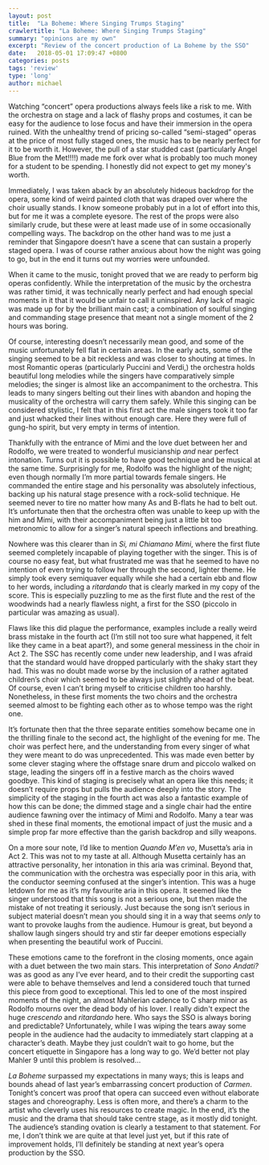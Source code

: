 ```yaml
---
layout: post
title:  "La Boheme: Where Singing Trumps Staging"
crawlertitle: "La Boheme: Where Singing Trumps Staging"
summary: "opinions are my own"
excerpt: "Review of the concert production of La Boheme by the SSO"
date:   2018-05-01 17:09:47 +0800
categories: posts
tags: 'review'
type: 'long'
author: michael
---
```

Watching “concert” opera productions always feels like a risk to me. With the orchestra on stage and a lack of flashy props and costumes, it can be easy for the audience to lose focus and have their immersion in the opera ruined. With the unhealthy trend of pricing so-called “semi-staged” operas at the price of most fully staged ones, the music has to be nearly perfect for it to be worth it. However, the pull of a star studded cast (particularly Angel Blue from the Met!!!!) made me fork over what is probably too much money for a student to be spending. I honestly did not expect to get my money's worth.

Immediately, I was taken aback by an absolutely hideous backdrop for the opera, some kind of weird painted cloth that was draped over where the choir usually stands. I know someone probably put in a lot of effort into this, but for me it was a complete eyesore. The rest of the props were also similarly crude, but these were at least made use of in some occasionally compelling ways. The backdrop on the other hand was to me just a reminder that Singapore doesn’t have a scene that can sustain a properly staged opera. I was of course rather anxious about how the night was going to go, but in the end it turns out my worries were unfounded.

When it came to the music, tonight proved that we are ready to perform big operas confidently. While the interpretation of the music by the orchestra was rather timid, it was technically nearly perfect and had enough special moments in it that it would be unfair to call it uninspired. Any lack of magic was made up for by the brilliant main cast; a combination of soulful singing and commanding stage presence that meant not a single moment of the 2 hours was boring.

Of course, interesting doesn’t necessarily mean good, and some of the music unfortunately fell flat in certain areas. In the early acts, some of the singing seemed to be a bit reckless and was closer to shouting at times. In most Romantic operas (particularly Puccini and Verdi,) the orchestra holds beautiful long melodies while the singers have comparatively simple melodies; the singer is almost like an accompaniment to the orchestra. This leads to many singers belting out their lines with abandon and hoping the musicality of the orchestra will carry them safely. While this singing can be considered stylistic, I felt that in this first act the male singers took it too far and just whacked their lines without enough care. Here they were full of gung-ho spirit, but very empty in terms of intention.

Thankfully with the entrance of Mimi and the love duet between her and Rodolfo, we were treated to wonderful musicianship <i>and</i> near perfect intonation. Turns out it is possible to have good technique and be musical at the same time. Surprisingly for me, Rodolfo was the highlight of the night; even though normally I’m more partial towards female singers. He commanded the entire stage and his personality was absolutely infectious, backing up his natural stage presence with a rock-solid technique. He seemed never to tire no matter how many As and B-flats he had to belt out. It’s unfortunate then that the orchestra often was unable to keep up with the him and Mimi, with their accompaniment being just a little bit too metronomic to allow for a singer’s natural speech inflections and breathing.

Nowhere was this clearer than in <i>Si, mi Chiamano Mimi</i>, where the first flute seemed completely incapable of playing together with the singer. This is of course no easy feat, but what frustrated me was that he seemed to have no intention of even trying to follow her through the second, lighter theme. He simply took every semiquaver equally while she had a certain ebb and flow to her words, including a <i>ritardando</i> that is clearly marked in my copy of the score. This is especially puzzling to me as the first flute and the rest of the woodwinds had a nearly flawless night, a first for the SSO (piccolo in particular was amazing as usual).

Flaws like this did plague the performance, examples include a really weird brass mistake in the fourth act (I’m still not too sure what happened, it felt like they came in a beat apart?), and some general messiness in the choir in Act 2. The SSC has recently come under new leadership, and I was afraid that the standard would have dropped particularly with the shaky start they had. This was no doubt made worse by the inclusion of a rather agitated children’s choir which seemed to be always just slightly ahead of the beat. Of course, even I can’t bring myself to criticise children too harshly. Nonetheless, in these first moments the two choirs and the orchestra seemed almost to be fighting each other as to whose tempo was the right one.

It’s fortunate then that the three separate entities somehow became one in the thrilling finale to the second act, the highlight of the evening for me. The choir was perfect here, and the understanding from every singer of what they were meant to do was unprecedented. This was made even better by some clever staging where the offstage snare drum and piccolo walked on stage, leading the singers off in a festive march as the choirs waved goodbye. This kind of staging is precisely what an opera like this needs; it doesn’t require props but pulls the audience deeply into the story. The simplicity of the staging in the fourth act was also a fantastic example of how this can be done; the dimmed stage and a single chair had the entire audience fawning over the intimacy of Mimi and Rodolfo. Many a tear was shed in these final moments, the emotional impact of just the music and a simple prop far more effective than the garish backdrop and silly weapons.

On a more sour note, I’d like to mention <i>Quando M’en vo</i>, Musetta’s aria in Act 2. This was not to my taste at all. Although Musetta certainly has an attractive personality, her intonation in this aria was criminal. Beyond that, the communication with the orchestra was especially poor in this aria, with the conductor seeming confused at the singer’s intention. This was a huge letdown for me as it’s my favourite aria in this opera. It seemed like the singer understood that this song is not a serious one, but then made the mistake of not treating it seriously. Just because the song isn’t serious in subject material doesn’t mean you should sing it in a way that seems <i>only</i> to want to provoke laughs from the audience. Humour is great, but beyond a shallow laugh singers should try and stir far deeper emotions especially when presenting the beautiful work of Puccini.

These emotions came to the forefront in the closing moments, once again with a duet between the two main stars. This interpretation of <i>Sono Andati?</i> was as good as any I’ve ever heard, and to their credit the supporting cast were able to behave themselves and lend a considered touch that turned this piece from good to exceptional. This led to one of the most inspired moments of the night, an almost Mahlerian cadence to C sharp minor as Rodolfo mourns over the dead body of his lover. I really didn't expect the huge <i>crescendo</i> and <i>ritardando</i> here. Who says the SSO is always boring and predictable? Unfortunately, while I was wiping the tears away some people in the audience had the audacity to immediately start clapping at a character’s death. Maybe they just couldn’t wait to go home, but the concert etiquette in Singapore has a long way to go. We’d better not play Mahler 9 until this problem is resolved…

<i>La Boheme</i> surpassed my expectations in many ways; this is leaps and bounds ahead of last year’s embarrassing concert production of <i>Carmen</i>. Tonight’s concert was proof that opera can succeed even without elaborate stages and choreography. Less is often more, and there’s a charm to the artist who cleverly uses his resources to create magic. In the end, it’s the music and the drama that should take centre stage, as it mostly did tonight. The audience’s standing ovation is clearly a testament to that statement. For me, I don’t think we are quite at that level just yet, but if this rate of improvement holds, I’ll definitely be standing at next year’s opera production by the SSO.
